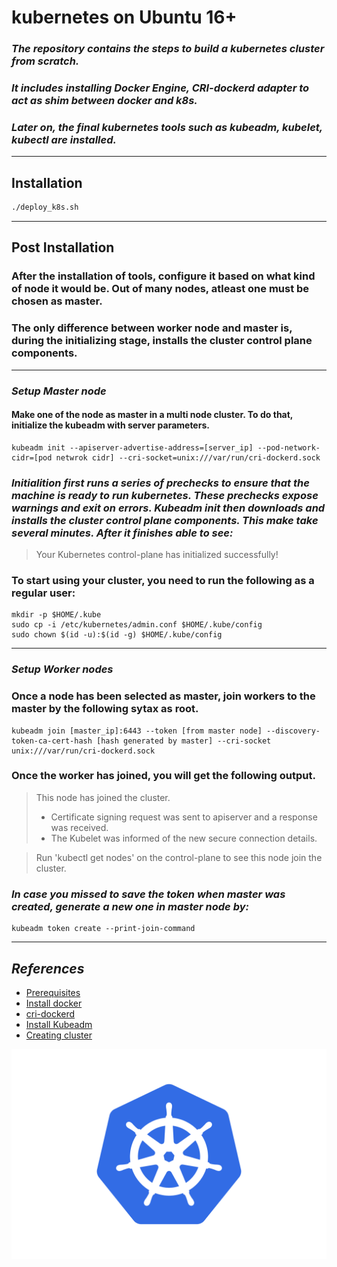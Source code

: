 # __kubernetes on Ubuntu 16+__
### _The repository contains the steps to build a kubernetes cluster from scratch._
### _It includes installing Docker Engine, CRI-dockerd adapter to act as shim between docker and k8s._
### _Later on, the final kubernetes tools such as kubeadm, kubelet, kubectl are installed._

---
## __Installation__

```bash
./deploy_k8s.sh
```

---

## __Post Installation__

### After the installation of tools, configure it based on what kind of node it would be. Out of many nodes, atleast one must be chosen as master.
### The only difference between worker node and master is, during the initializing stage, installs the cluster control plane components.
---
### ***Setup Master node***

#### Make one of the node as master in a multi node cluster. To do that, initialize the kubeadm with server parameters.

```
kubeadm init --apiserver-advertise-address=[server_ip] --pod-network-cidr=[pod netwrok cidr] --cri-socket=unix:///var/run/cri-dockerd.sock
```

### _Initialition first runs a series of prechecks to ensure that the machine is ready to run kubernetes. These prechecks expose warnings and exit on errors. Kubeadm init then downloads and installs the cluster control plane components. This make take several minutes. After it finishes able to see:_

>  Your Kubernetes control-plane has initialized successfully!

### To start using your cluster, you need to run the following as a regular user:

```
mkdir -p $HOME/.kube
sudo cp -i /etc/kubernetes/admin.conf $HOME/.kube/config
sudo chown $(id -u):$(id -g) $HOME/.kube/config
```

---
### ***Setup Worker nodes***

### Once a node has been selected as master, join workers to the master by the following sytax as root.

```
kubeadm join [master_ip]:6443 --token [from master node] --discovery-token-ca-cert-hash [hash generated by master] --cri-socket unix:///var/run/cri-dockerd.sock
```

### Once the worker has joined, you will get the following output.
> This node has joined the cluster.
> * Certificate signing request was sent to apiserver and a response was received.
> * The Kubelet was informed of the new secure connection details.

> Run 'kubectl get nodes' on the control-plane to see this node join the cluster.

### _In case you missed to save the token when master was created, generate a new one in master node by:_
```
kubeadm token create --print-join-command
```

---

## _References_

- [Prerequisites](https://kubernetes.io/docs/setup/production-environment/container-runtimes/)
- [Install docker](https://docs.docker.com/engine/install/ubuntu/)
- [cri-dockerd](https://github.com/Mirantis/cri-dockerd)
- [Install Kubeadm](https://kubernetes.io/docs/setup/production-environment/tools/kubeadm/install-kubeadm/#check-required-ports)
- [Creating cluster](https://kubernetes.io/docs/setup/production-environment/tools/kubeadm/create-cluster-kubeadm/)

![Kubernetes logo](./ks.png "k8s")